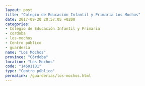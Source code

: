 ```yaml
---
layout: post
title: "Colegio de Educación Infantil y Primaria Los Mochos"
date: 2017-09-20 20:57:05 +0200
categories:
- Colegio de Educación Infantil y Primaria
- cordoba
- los-mochos
- Centro público
- guarderia
name: "Los Mochos"
province: "Córdoba"
location: "Los Mochos"
code: "14601181"
type: "Centro público"
permalink: /guarderias/los-mochos.html
---
```

